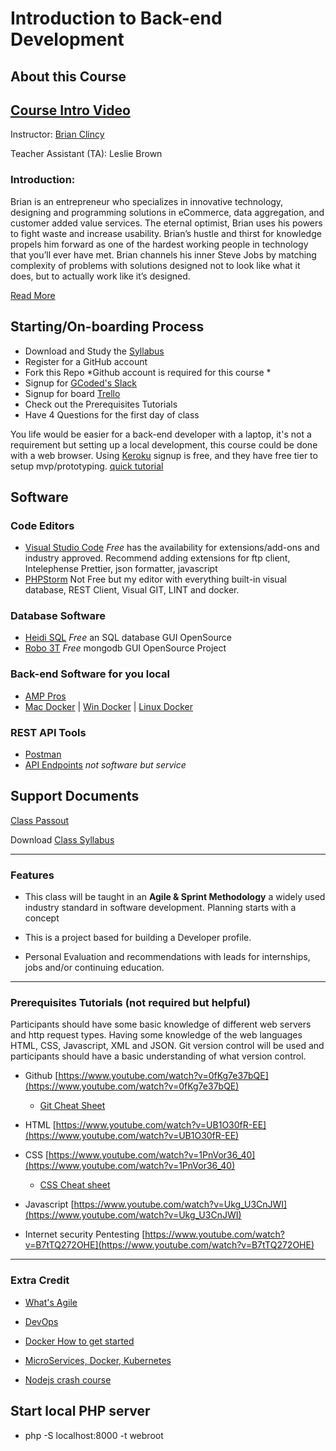 # Introduction to Back-end Development

## About this Course

[Course Intro Video](https://www.youtube.com/watch?v=4V1uNalS6NQ)
---
Instructor:  [Brian Clincy](https://brianclincy.com)

Teacher Assistant (TA): Leslie Brown

### Introduction:

 Brian is an entrepreneur who specializes in innovative technology, designing and programming solutions in eCommerce, data aggregation, and customer added value services. The eternal optimist, Brian uses his powers to fight waste and increase usability. Brian’s hustle and thirst for knowledge propels him forward as one of the hardest working people in technology that you’ll ever have met. Brian channels his inner Steve Jobs by matching complexity of problems with solutions designed not to look like what it does, but to actually work like it’s designed. 

 [Read More](https://brianclincy.com/professional_profile)

## Starting/On-boarding Process
- Download and Study the [Syllabus](BOT_Tech_Backend_Development_8-Week_Syllabus.pdf)
- Register for a GitHub account
- Fork this Repo *Github account is required for this course *
- Signup for [GCoded's Slack]([http://bit.ly/botslack](https://join.slack.com/t/beezout/shared_invite/zt-1z2j64h9z-F0yMCTa57zBrkcjneV9bTg))
- Signup for board [Trello](https://trello.com/invite/b/vfElo7yo/65271dae9725d50b4c12b48fb5e608d5/intro-startup-list)
- Check out the Prerequisites Tutorials
- Have 4 Questions for the first day of class
 
 You life would be easier for a back-end developer with a laptop, it's not a requirement but setting up a local development, this course could be done with a web browser. Using [Keroku](https://www.heroku.com/) signup is free, and they have free tier to setup mvp/prototyping. [quick tutorial](https://www.youtube.com/watch?v=aUW5GAFhu6s) 

## Software
### Code Editors
- [Visual Studio Code](https://code.visualstudio.com/download) *Free* has the availability for extensions/add-ons and industry approved. Recommend adding extensions for ftp client, Intelephense Prettier, json formatter, javascript
- [PHPStorm](https://www.jetbrains.com/phpstorm/download/) Not Free but my editor with everything built-in visual database, REST Client, Visual GIT, LINT and docker.
### Database Software
- [Heidi SQL](https://www.heidisql.com/download.php) *Free* an SQL database GUI OpenSource
- [Robo 3T](https://robomongo.org/) *Free* mongodb GUI OpenSource Project

### Back-end Software for you local
  - [AMP Pros](https://ampps.com/download "Download AMP Pro's LAMP Stacks")
  - [Mac Docker](https://hub.docker.com/editions/community/docker-ce-desktop-mac/ "Mac Installer") | [Win Docker]( https://docs.docker.com/docker-for-mac/install/ "Window Docker Install") | [Linux Docker](https://docs.docker.com/engine/install/ubuntu/ "Ubuntu Installation")

### REST API Tools
- [Postman](https://www.postman.com/downloads/)
- [API Endpoints](https://gorest.co.in/) *not software but service*

## Support Documents

[Class Passout](Intro_to_be_dev.pdf)

Download [Class Syllabus](BOT_Tech_Backend_Development_8-Week_Syllabus.pdf)

---
### Features

- This class will be taught in an **Agile & Sprint Methodology** a widely used industry standard in software development. Planning starts with a concept

- This is a project based for building a Developer profile.

- Personal Evaluation and recommendations with leads for internships, jobs and/or continuing education.
---
### Prerequisites Tutorials (not required but helpful)

Participants should have some basic knowledge of different web servers and http request types. Having some knowledge of the web languages HTML, CSS, Javascript, XML and JSON. Git version control will be used and participants should have a basic understanding of what version control.

-   Github [https://www.youtube.com/watch?v=0fKg7e37bQE](https://www.youtube.com/watch?v=0fKg7e37bQE)
       - [Git Cheat Sheet](https://github.github.com/training-kit/downloads/github-git-cheat-sheet.pdf)
    
-   HTML [https://www.youtube.com/watch?v=UB1O30fR-EE](https://www.youtube.com/watch?v=UB1O30fR-EE)
    
-   CSS [https://www.youtube.com/watch?v=1PnVor36_40](https://www.youtube.com/watch?v=1PnVor36_40)
    - [CSS Cheat sheet](https://websitesetup.org/wp-content/uploads/2019/11/wsu-css-cheat-sheet-gdocs.pdf)
    
-   Javascript [https://www.youtube.com/watch?v=Ukg_U3CnJWI](https://www.youtube.com/watch?v=Ukg_U3CnJWI)
-   Internet security Pentesting [https://www.youtube.com/watch?v=B7tTQ272OHE](https://www.youtube.com/watch?v=B7tTQ272OHE)


---
### Extra Credit

- [What's Agile](https://www.youtube.com/watch?v=Z9QbYZh1YXY&list=PLbr65wHASbIeiCH5QtEShZTUWu7O3L8yX)

- [DevOps](https://www.youtube.com/watch?v=Me3ea4nUt0U&list=PLbr65wHASbIeiCH5QtEShZTUWu7O3L8yX)
- [Docker How to get started](https://www.youtube.com/watch?v=iqqDU2crIEQ&feature=emb_logo)
- [MicroServices, Docker, Kubernetes](https://www.youtube.com/watch?v=Me3ea4nUt0U&list=PLbr65wHASbIeiCH5QtEShZTUWu7O3L8yX)

- [Nodejs crash course](https://www.youtube.com/watch?v=-56x56UppqQ)

## Start local PHP server

- php -S localhost:8000 -t webroot
